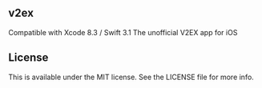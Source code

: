 ## v2ex

Compatible with Xcode 8.3 / Swift 3.1
The unofficial V2EX app for iOS

## License

This is available under the MIT license. See the LICENSE file for more info.


